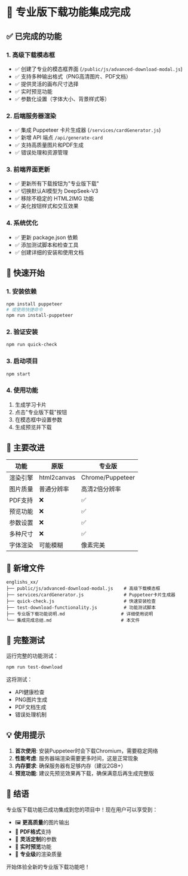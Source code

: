 # 🎉 专业版下载功能集成完成

## ✅ 已完成的功能

### 1. 高级下载模态框
- ✅ 创建了专业的模态框界面 (`/public/js/advanced-download-modal.js`)
- ✅ 支持多种输出格式（PNG高清图片、PDF文档）
- ✅ 提供灵活的画布尺寸选择
- ✅ 实时预览功能
- ✅ 参数化设置（字体大小、背景样式等）

### 2. 后端服务器渲染
- ✅ 集成 Puppeteer 卡片生成器 (`/services/cardGenerator.js`)
- ✅ 新增 API 端点 `/api/generate-card`
- ✅ 支持高质量图片和PDF生成
- ✅ 错误处理和资源管理

### 3. 前端界面更新
- ✅ 更新所有下载按钮为"专业版下载"
- ✅ 切换默认AI模型为 DeepSeek-V3
- ✅ 移除不稳定的 HTML2IMG 功能
- ✅ 美化按钮样式和交互效果

### 4. 系统优化
- ✅ 更新 package.json 依赖
- ✅ 添加测试脚本和检查工具
- ✅ 创建详细的安装和使用文档

## 🚀 快速开始

### 1. 安装依赖
```bash
npm install puppeteer
# 或使用快捷命令
npm run install-puppeteer
```

### 2. 验证安装
```bash
npm run quick-check
```

### 3. 启动项目
```bash
npm start
```

### 4. 使用功能
1. 生成学习卡片
2. 点击"专业版下载"按钮
3. 在模态框中设置参数
4. 生成预览并下载

## 🎯 主要改进

| 功能 | 原版 | 专业版 |
|------|------|--------|
| 渲染引擎 | html2canvas | Chrome/Puppeteer |
| 图片质量 | 普通分辨率 | 高清2倍分辨率 |
| PDF支持 | ❌ | ✅ |
| 预览功能 | ❌ | ✅ |
| 参数设置 | ❌ | ✅ |
| 多种尺寸 | ❌ | ✅ |
| 字体渲染 | 可能模糊 | 像素完美 |

## 📁 新增文件

```
englishs_xx/
├── public/js/advanced-download-modal.js    # 高级下载模态框
├── services/cardGenerator.js               # Puppeteer卡片生成器
├── quick-check.js                          # 快速安装检查
├── test-download-functionality.js          # 功能测试脚本
├── 专业版下载功能说明.md                     # 详细使用说明
└── 集成完成总结.md                          # 本文件
```

## 🔧 完整测试

运行完整的功能测试：
```bash
npm run test-download
```

这将测试：
- API健康检查
- PNG图片生成
- PDF文档生成  
- 错误处理机制

## 💡 使用提示

1. **首次使用**: 安装Puppeteer时会下载Chromium，需要稳定网络
2. **性能考虑**: 服务器端渲染需要更多时间，这是正常现象
3. **内存要求**: 确保服务器有足够内存（建议2GB+）
4. **预览功能**: 建议先预览效果再下载，确保满意后再生成完整版

## 🎊 结语

专业版下载功能已成功集成到您的项目中！现在用户可以享受到：

- 🖼️ **更高质量**的图片输出
- 📄 **PDF格式**支持  
- 🎨 **灵活定制**的参数
- 👀 **实时预览**功能
- 🚀 **专业级**的渲染质量

开始体验全新的专业版下载功能吧！